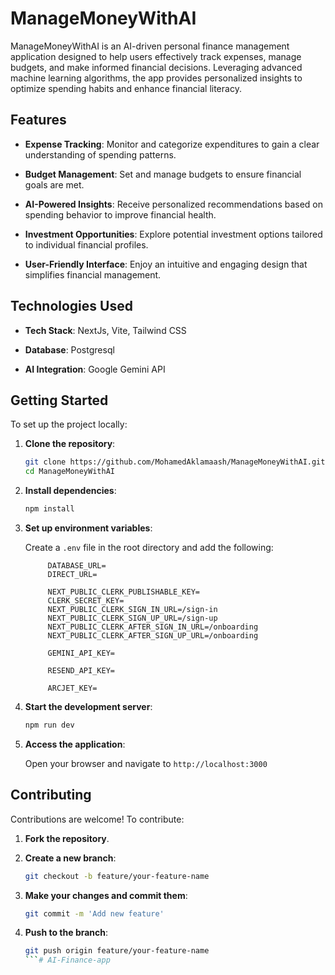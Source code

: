 # ManageMoneyWithAI

ManageMoneyWithAI is an AI-driven personal finance management application designed to help users effectively track expenses, manage budgets, and make informed financial decisions. Leveraging advanced machine learning algorithms, the app provides personalized insights to optimize spending habits and enhance financial literacy.

## Features

- **Expense Tracking**: Monitor and categorize expenditures to gain a clear understanding of spending patterns.

- **Budget Management**: Set and manage budgets to ensure financial goals are met.

- **AI-Powered Insights**: Receive personalized recommendations based on spending behavior to improve financial health.

- **Investment Opportunities**: Explore potential investment options tailored to individual financial profiles.

- **User-Friendly Interface**: Enjoy an intuitive and engaging design that simplifies financial management.

## Technologies Used

- **Tech Stack**: NextJs, Vite, Tailwind CSS

- **Database**: Postgresql

- **AI Integration**: Google Gemini API

## Getting Started

To set up the project locally:

1. **Clone the repository**:

   ```bash
   git clone https://github.com/MohamedAklamaash/ManageMoneyWithAI.git
   cd ManageMoneyWithAI
   ```

2. **Install dependencies**:

   ```bash
   npm install
   ```

3. **Set up environment variables**:

   Create a `.env` file in the root directory and add the following:

   ```
        DATABASE_URL=
        DIRECT_URL=

        NEXT_PUBLIC_CLERK_PUBLISHABLE_KEY=
        CLERK_SECRET_KEY=
        NEXT_PUBLIC_CLERK_SIGN_IN_URL=/sign-in
        NEXT_PUBLIC_CLERK_SIGN_UP_URL=/sign-up
        NEXT_PUBLIC_CLERK_AFTER_SIGN_IN_URL=/onboarding
        NEXT_PUBLIC_CLERK_AFTER_SIGN_UP_URL=/onboarding

        GEMINI_API_KEY=

        RESEND_API_KEY=

        ARCJET_KEY=

   ```

4. **Start the development server**:

   ```bash
   npm run dev
   ```

5. **Access the application**:

   Open your browser and navigate to `http://localhost:3000`

## Contributing

Contributions are welcome! To contribute:

1. **Fork the repository**.

2. **Create a new branch**:

   ```bash
   git checkout -b feature/your-feature-name
   ```

3. **Make your changes and commit them**:

   ```bash
   git commit -m 'Add new feature'
   ```

4. **Push to the branch**:

   ```bash
   git push origin feature/your-feature-name
   ```#   A I - F i n a n c e - a p p  
 